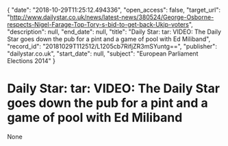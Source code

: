 {
  "date": "2018-10-29T11:25:12.494336", 
  "open_access": false, 
  "target_url": "http://www.dailystar.co.uk/news/latest-news/380524/George-Osborne-respects-Nigel-Farage-Top-Tory-s-bid-to-get-back-Ukip-voters", 
  "description": null, 
  "end_date": null, 
  "title": "Daily Star: tar: VIDEO: The Daily Star goes down the pub for a pint and a game of pool with Ed Miliband", 
  "record_id": "20181029T112512/L1205cb7RifjZR3mSYuntg==", 
  "publisher": "dailystar.co.uk", 
  "start_date": null, 
  "subject": "European Parliament Elections 2014"
}

# Daily Star: tar: VIDEO: The Daily Star goes down the pub for a pint and a game of pool with Ed Miliband

None